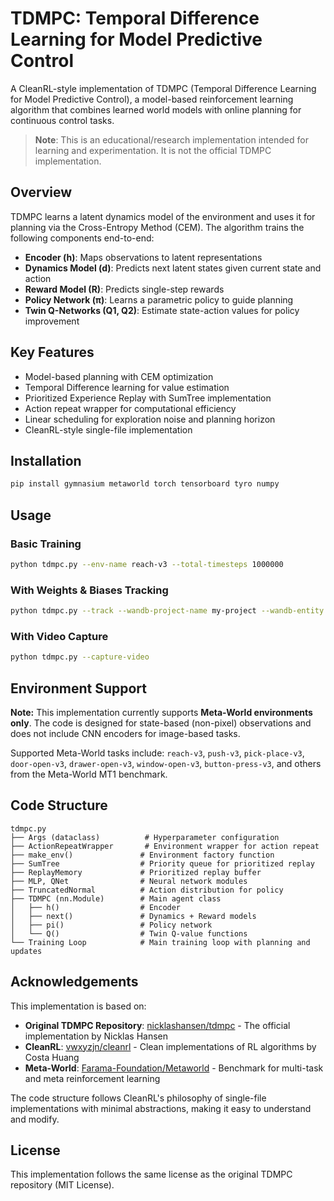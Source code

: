 # TDMPC: Temporal Difference Learning for Model Predictive Control

A CleanRL-style implementation of TDMPC (Temporal Difference Learning for Model Predictive Control), a model-based reinforcement learning algorithm that combines learned world models with online planning for continuous control tasks.

> **Note**: This is an educational/research implementation intended for learning and experimentation. It is not the official TDMPC implementation.

## Overview

TDMPC learns a latent dynamics model of the environment and uses it for planning via the Cross-Entropy Method (CEM). The algorithm trains the following components end-to-end:

- **Encoder (h)**: Maps observations to latent representations
- **Dynamics Model (d)**: Predicts next latent states given current state and action
- **Reward Model (R)**: Predicts single-step rewards
- **Policy Network (π)**: Learns a parametric policy to guide planning
- **Twin Q-Networks (Q1, Q2)**: Estimate state-action values for policy improvement

## Key Features

- Model-based planning with CEM optimization
- Temporal Difference learning for value estimation
- Prioritized Experience Replay with SumTree implementation
- Action repeat wrapper for computational efficiency
- Linear scheduling for exploration noise and planning horizon
- CleanRL-style single-file implementation

## Installation

```bash
pip install gymnasium metaworld torch tensorboard tyro numpy
```

## Usage

### Basic Training

```bash
python tdmpc.py --env-name reach-v3 --total-timesteps 1000000
```

### With Weights & Biases Tracking

```bash
python tdmpc.py --track --wandb-project-name my-project --wandb-entity my-team
```

### With Video Capture

```bash
python tdmpc.py --capture-video
```

## Environment Support

**Note:** This implementation currently supports **Meta-World environments only**. The code is designed for state-based (non-pixel) observations and does not include CNN encoders for image-based tasks. 

Supported Meta-World tasks include: `reach-v3`, `push-v3`, `pick-place-v3`, `door-open-v3`, `drawer-open-v3`, `window-open-v3`, `button-press-v3`, and others from the Meta-World MT1 benchmark.

## Code Structure

```
tdmpc.py
├── Args (dataclass)          # Hyperparameter configuration
├── ActionRepeatWrapper       # Environment wrapper for action repeat
├── make_env()               # Environment factory function
├── SumTree                  # Priority queue for prioritized replay
├── ReplayMemory             # Prioritized replay buffer
├── MLP, QNet                # Neural network modules
├── TruncatedNormal          # Action distribution for policy
├── TDMPC (nn.Module)        # Main agent class
│   ├── h()                  # Encoder
│   ├── next()               # Dynamics + Reward models
│   ├── pi()                 # Policy network
│   └── Q()                  # Twin Q-value functions
└── Training Loop            # Main training loop with planning and updates
```

## Acknowledgements

This implementation is based on:

- **Original TDMPC Repository**: [nicklashansen/tdmpc](https://github.com/nicklashansen/tdmpc) - The official implementation by Nicklas Hansen
- **CleanRL**: [vwxyzjn/cleanrl](https://github.com/vwxyzjn/cleanrl) - Clean implementations of RL algorithms by Costa Huang
- **Meta-World**: [Farama-Foundation/Metaworld](https://github.com/Farama-Foundation/Metaworld) - Benchmark for multi-task and meta reinforcement learning

The code structure follows CleanRL's philosophy of single-file implementations with minimal abstractions, making it easy to understand and modify.

## License

This implementation follows the same license as the original TDMPC repository (MIT License).
